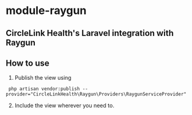 # module-raygun
## CircleLink Health's Laravel integration with Raygun

## How to use
1. Publish the view using
```
 php artisan vendor:publish --provider="CircleLinkHealth\Raygun\Providers\RaygunServiceProvider" 
```
2. Include the view wherever you need to.
